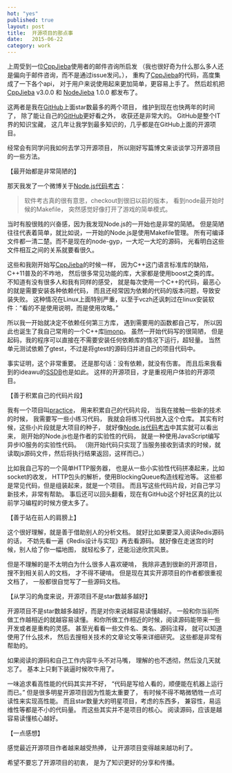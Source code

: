 ```yaml
---
hot: "yes"
published: true
layout: post
title:  开源项目的那点事
date:   2015-06-22
category: work
---
```


上周受到一位[CppJieba]使用者的邮件咨询所启发
（我也很好奇为什么那么多人还是偏向于邮件咨询，而不是通过issue发问。），
重构了[CppJieba]的代码，高度集成了一下各个api，
对于用户来说使用起来更加简单，更容易上手了。
然后趁机把 [CppJieba] v3.0.0 和 [NodeJieba] 1.0.0 都发布了。 

这两者是我在[GitHub]上面star数最多的两个项目，
维护到现在也快两年的时间了，
除了能让自己的[GitHub]更好看之外，
收获还是非常大的。
GitHub是整个IT界的知识宝藏，
这几年让我学到最多知识的，几乎都是在GitHub上面的开源项目。

经常会有同学问我如何去学习开源项目，
所以刚好写篇博文来谈谈学习开源项目的一些方法。

【最开始都是非常简陋的】

那天我发了一个微博关于[Node.js代码考古]：

> 软件考古真的很有意思，checkout到很旧以前的版本，
看到node最开始时候的Makefile，
突然感觉好像打开了游戏的简单模式。

当时有股很贱的兴奋感，因为我发现Node.js的一开始也是非常的简陋。
但是简陋往往代表着简单，就比如说，一开始的Node.js是使用Makefile管理。
所有可编译文件都一清二楚。而不是现在的node-gyp，一大坨一大坨的源码，
光看明白这些文件相互之间的关系就要看很久。

这些和我刚开始写[CppJieba]的时候一样，
因为C++这门语言标准库的缺陷，C++11普及的不咋地，
然后很多常见功能的库，大家都是使用boost之类的库。
不知道有没有很多人和我有同样的感受，
就是每次使用一个C++的代码，最恶心的就是需要安装各种依赖代码，
而且还经常因为依赖的代码的版本问题，导致安装失败。
这种情况在Linux上面特别严重，以至于vczh还讽刺过在linux安装软件：“看的不是使用说明，而是使用攻略。”

所以我一开始就决定不依赖任何第三方库，
遇到需要用的函数都自己写，
所以因此也诞生了我自己常用的一个C++库[limonp]。
虽然一开始代码写的很简陋，
但是起码，我的程序可以直接在不需要安装任何依赖库的情况下运行，超轻量。
当然单元测试依赖了gtest，不过是将gtest的源码归并进自己的项目代码中。

事实证明，这个非常重要。
还是那句话：没有依赖，就没有伤害。
而且后来我看到的ideawu的[SSDB]也是如此。
这样的开源项目，才是重视用户体验的开源项目。

【善于积累自己的代码片段】

我有一个项目叫[practice]，
用来积累自己的代码片段，
当我在接触一些新的技术的时候，
我需要写一些小练习代码，
我就会将练习代码放入这个仓库。
其实有时候，这些小片段就是大项目的种子，
就好像[Node.js代码考古]中其实就可以看出来，
刚开始的Node.js也是作者的实验性的代码，
就是一种使用JavaScript编写异步IO服务的实验性代码。
（刚开始代码只实现了当服务接收到请求的时候，就读取js源码文件，然后将执行结果返回，这样而已。）

比如我自己写的一个简单HTTP服务器，
也是从一些小实验性代码拼凑起来，比如socket的收发，
HTTP包头的解析，使用BlockingQueue构造线程池等。
这些都是常见代码，但是组装起来，就是一个项目。
而且写这些代码片段，对自己学习新技术，非常有帮助。
事后还可以回头翻看，现在有GitHub这个好社区真的比以前学习编程的时候方便太多了。

【善于站在前人的肩膀上】

这个很好理解，就是善于借助别人的分析文档。
就好比如果要深入阅读Redis源码的话，
不妨先看一遍《Redis设计与实现》再去看源码。
就好像在走迷宫的时候，别人给了你一幅地图，
就轻松多了，还能沿途欣赏风景。

但是不理解的是不太明白为什么很多人喜欢硬啃，
我除非遇到很新的开源项目，搜不到相关前人的文档，
才不得不硬啃。
但是现在其实开源项目的作者都很重视文档了，
一般都很自觉写了一些源码文档。

【从学习的角度来说，开源项目不是star数越多越好】

开源项目不是star数越多越好，而是对你来说越容易读懂越好。
一般和你当前所做工作越相近的就越容易读懂。
和你所做工作相近的时候，阅读源码能带来一些开发或者是重构的灵感。
甚至光看看一些文件名、类名、源码注释，
就可以知道使用了什么技术，
然后去搜相关技术的文章论文等来详细研究。
这些都是非常有帮助的。

如果阅读的源码和自己工作内容牛头不对马嘴，
理解的也不透彻，然后没几天就忘了。
基本上只剩下装逼时候吹牛用了。

一味追求看高性能的代码其实并不好，
“代码是写给人看的，顺便能在机器上运行而已。”
但是很多明星开源项目因为性能太重要了，
有时候不得不略微牺牲一点可读性来实现高性能。
而且star数量大的明星项目，考虑的东西多，
兼容性，易运维性等都是不小的代码量。
而这些其实并不是项目的核心。
阅读源码，应该是越容易读懂核心越好。

【一点感想】

感觉最近开源项目作者越来越受热捧，
让开源项目变得越来越功利了。

希望不要忘了开源项目的初衷，
是为了知识更好的分享和传播。

[CppJieba]:http://github.com/yanyiwu/cppjieba.git
[NodeJieba]:http://github.com/yanyiwu/nodejieba.git
[GitHub]:http://github.com/yanyiwu
[Node.js代码考古]:http://weibo.com/1644441707/Clm9ihgA8?type=comment
[limonp]:http://github.com/yanyiwu/limonp.git
[SSDB]:https://github.com/ideawu/ssdb
[practice]:http://github.com/yanyiwu/practice.git
